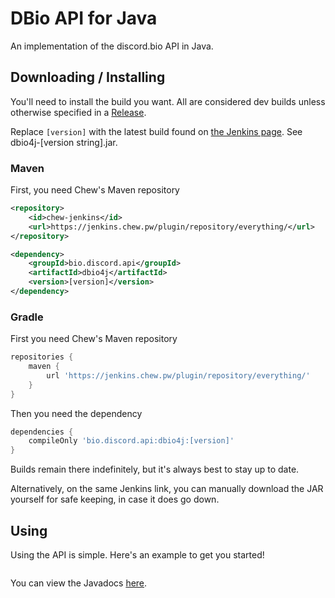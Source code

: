 # DBio API for Java

An implementation of the discord.bio API in Java.

## Downloading / Installing

You'll need to install the build you want. All are considered dev builds unless otherwise specified in a [Release](https://github.com/JavaAPIs/dbio4j/releases).

Replace `[version]` with the latest build found on [the Jenkins page](https://jenkins.chew.pw/job/JavaAPIs/job/dbio4j/lastSuccessfulBuild/). See dbio4j-[version string].jar.

### Maven

First, you need Chew's Maven repository
```xml
<repository>
    <id>chew-jenkins</id>
    <url>https://jenkins.chew.pw/plugin/repository/everything/</url>
</repository>
```
```xml
<dependency>
    <groupId>bio.discord.api</groupId>
    <artifactId>dbio4j</artifactId>
    <version>[version]</version>
</dependency>
```

### Gradle

First you need Chew's Maven repository
```groovy
repositories {
    maven {
        url 'https://jenkins.chew.pw/plugin/repository/everything/'
    }
}
```
Then you need the dependency
```groovy
dependencies {
    compileOnly 'bio.discord.api:dbio4j:[version]'
}
```

Builds remain there indefinitely, but it's always best to stay up to date.

Alternatively, on the same Jenkins link, you can manually download the JAR yourself for safe keeping, in case it does go down.

## Using

Using the API is simple. Here's an example to get you started!

```java
```

You can view the Javadocs [here](https://jenkins.chew.pw/job/JavaAPIs/job/dbio4j/javadoc/overview-summary.html).
